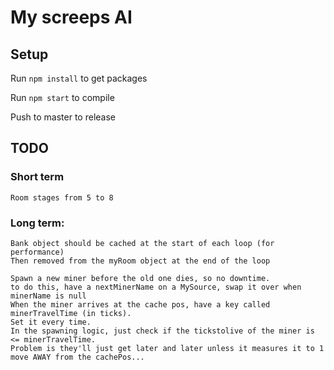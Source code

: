 # My screeps AI

## Setup
Run `npm install` to get packages

Run `npm start` to compile

Push to master to release

## TODO
### Short term
```
Room stages from 5 to 8
```

### Long term:
```
Bank object should be cached at the start of each loop (for performance)
Then removed from the myRoom object at the end of the loop

Spawn a new miner before the old one dies, so no downtime.
to do this, have a nextMinerName on a MySource, swap it over when minerName is null
When the miner arrives at the cache pos, have a key called minerTravelTime (in ticks).
Set it every time.
In the spawning logic, just check if the tickstolive of the miner is <= minerTravelTime.
Problem is they'll just get later and later unless it measures it to 1 move AWAY from the cachePos...
```
